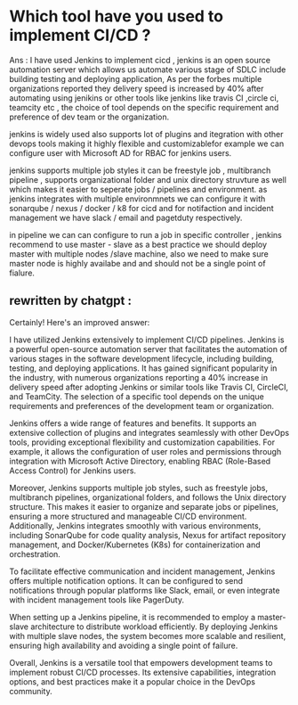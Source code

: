 # Which tool have you used to implement CI/CD ?
Ans : 
I have used Jenkins to implement cicd , jenkins is an open source automation server which allows us automate various stage of SDLC include building testing and deploying application, As per the forbes multiple organizations reported they delivery speed is increased by 40% after automating using jenikins or other tools like jenkins like travis CI ,circle ci, teamcity etc , the choice of tool depends on the specific requirement and preference of dev team or the organization.

jenkins is widely used also supports lot of plugins and itegration with other devops tools making it highly flexible and customizablefor example we   can configure user with Microsoft AD for RBAC for jenkins users.

jenkins supports multiple job styles it can be freestyle job , multibranch pipeline ,  supports organizational folder and unix directory struvture as well which makes it easier to seperate jobs / pipelines and environment. as jenkins integrates with multiple environmnets we can configure it with sonarqube / nexus / docker / k8  for cicd and for notifaction and incident management we have slack / email and pagetduty respectively. 

in pipeline we can can configure to run a job in specific controller , jenkins recommend to use master - slave as a best practice we should deploy master with multiple nodes /slave machine,  also we need to make sure master node is highly availabe and and should not be a single point of fialure.


## rewritten by chatgpt : 

Certainly! Here's an improved answer:

I have utilized Jenkins extensively to implement CI/CD pipelines. Jenkins is a powerful open-source automation server that facilitates the automation of various stages in the software development lifecycle, including building, testing, and deploying applications. It has gained significant popularity in the industry, with numerous organizations reporting a 40% increase in delivery speed after adopting Jenkins or similar tools like Travis CI, CircleCI, and TeamCity. The selection of a specific tool depends on the unique requirements and preferences of the development team or organization.

Jenkins offers a wide range of features and benefits. It supports an extensive collection of plugins and integrates seamlessly with other DevOps tools, providing exceptional flexibility and customization capabilities. For example, it allows the configuration of user roles and permissions through integration with Microsoft Active Directory, enabling RBAC (Role-Based Access Control) for Jenkins users.

Moreover, Jenkins supports multiple job styles, such as freestyle jobs, multibranch pipelines, organizational folders, and follows the Unix directory structure. This makes it easier to organize and separate jobs or pipelines, ensuring a more structured and manageable CI/CD environment. Additionally, Jenkins integrates smoothly with various environments, including SonarQube for code quality analysis, Nexus for artifact repository management, and Docker/Kubernetes (K8s) for containerization and orchestration.

To facilitate effective communication and incident management, Jenkins offers multiple notification options. It can be configured to send notifications through popular platforms like Slack, email, or even integrate with incident management tools like PagerDuty.

When setting up a Jenkins pipeline, it is recommended to employ a master-slave architecture to distribute workload efficiently. By deploying Jenkins with multiple slave nodes, the system becomes more scalable and resilient, ensuring high availability and avoiding a single point of failure.

Overall, Jenkins is a versatile tool that empowers development teams to implement robust CI/CD processes. Its extensive capabilities, integration options, and best practices make it a popular choice in the DevOps community.
